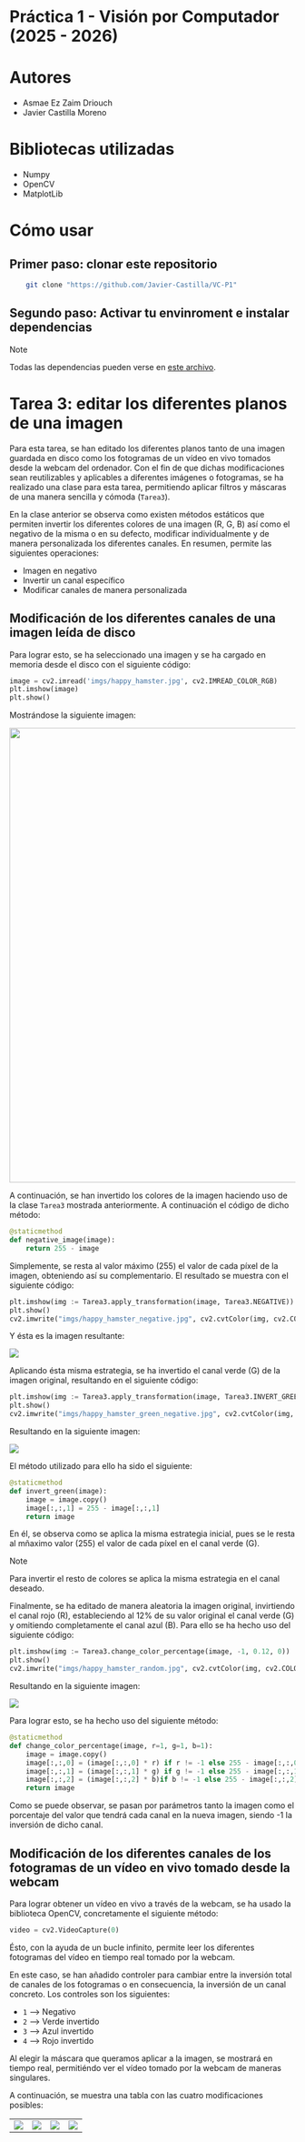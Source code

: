 # Práctica 1 - Visión por Computador (2025 - 2026)
# Autores
- Asmae Ez Zaim Driouch
- Javier Castilla Moreno
# Bibliotecas utilizadas
- Numpy
- OpenCV
- MatplotLib
# Cómo usar
## Primer paso: clonar este repositorio
```bash
    git clone "https://github.com/Javier-Castilla/VC-P1"
```
## Segundo paso: Activar tu envinroment e instalar dependencias
> [!NOTE]
> Todas las dependencias pueden verse en [este archivo]().
# Tarea 3: editar los diferentes planos de una imagen
Para esta tarea, se han editado los diferentes planos tanto de una imagen guardada en disco como los fotogramas de un vídeo en vivo tomados desde la webcam del ordenador.
Con el fin de que dichas modificaciones sean reutilizables y aplicables a diferentes imágenes o fotogramas, se ha realizado una clase para esta tarea, permitiendo aplicar filtros y máscaras de una manera sencilla y cómoda (`Tarea3`).

En la clase anterior se observa como existen métodos estáticos que permiten invertir los diferentes colores de una imagen (R, G, B) así como el negativo de la misma o en su defecto, modificar individualmente y de manera personalizada los diferentes canales. En resumen, permite las siguientes operaciones:
- Imagen en negativo
- Invertir un canal específico
- Modificar canales de manera personalizada
## Modificación de los diferentes canales de una imagen leída de disco
Para lograr esto, se ha seleccionado una imagen y se ha cargado en memoria desde el disco con el siguiente código:

```python
image = cv2.imread('imgs/happy_hamster.jpg', cv2.IMREAD_COLOR_RGB)
plt.imshow(image)
plt.show()
```

Mostrándose la siguiente imagen:

<img src="imgs/happy_hamster.jpg" width=800 height=800>

A continuación, se han invertido los colores de la imagen haciendo uso de la clase `Tarea3` mostrada anteriormente. A continuación el código de dicho método:

```python
@staticmethod
def negative_image(image):
    return 255 - image
```

Simplemente, se resta al valor máximo (255) el valor de cada píxel de la imagen, obteniendo así su complementario. El resultado se muestra con el siguiente código:

```python
plt.imshow(img := Tarea3.apply_transformation(image, Tarea3.NEGATIVE))
plt.show()
cv2.imwrite("imgs/happy_hamster_negative.jpg", cv2.cvtColor(img, cv2.COLOR_RGB2BGR))
```

Y ésta es la imagen resultante:

<img src="imgs/happy_hamster_negative.jpg">

Aplicando ésta misma estrategia, se ha invertido el canal verde (G) de la imagen original, resultando en el siguiente código:

```python
plt.imshow(img := Tarea3.apply_transformation(image, Tarea3.INVERT_GREEN))
plt.show()
cv2.imwrite("imgs/happy_hamster_green_negative.jpg", cv2.cvtColor(img, cv2.COLOR_RGB2BGR))
```

Resultando en la siguiente imagen:

<img src="imgs/happy_hamster_green_negative.jpg">

El método utilizado para ello ha sido el siguiente:

```python
@staticmethod
def invert_green(image):
    image = image.copy()
    image[:,:,1] = 255 - image[:,:,1]
    return image
```

En él, se observa como se aplica la misma estrategia inicial, pues se le resta al mñaximo valor (255) el valor de cada píxel en el canal verde (G).

> [!NOTE]
> Para invertir el resto de colores se aplica la misma estrategia en el canal deseado.

Finalmente, se ha editado de manera aleatoria la imagen original, invirtiendo el canal rojo (R), estableciendo al 12% de su valor original el canal verde (G) y omitiendo completamente el canal azul (B). Para ello se ha hecho uso del siguiente código:

```python
plt.imshow(img := Tarea3.change_color_percentage(image, -1, 0.12, 0))
plt.show()
cv2.imwrite("imgs/happy_hamster_random.jpg", cv2.cvtColor(img, cv2.COLOR_RGB2BGR))
```

Resultando en la siguiente imagen:

<img src="imgs/happy_hamster_random.jpg">

Para lograr esto, se ha hecho uso del siguiente método:

```python
@staticmethod
def change_color_percentage(image, r=1, g=1, b=1):
    image = image.copy()
    image[:,:,0] = (image[:,:,0] * r) if r != -1 else 255 - image[:,:,0]
    image[:,:,1] = (image[:,:,1] * g) if g != -1 else 255 - image[:,:,1]
    image[:,:,2] = (image[:,:,2] * b)if b != -1 else 255 - image[:,:,2]
    return image
```

Como se puede observar, se pasan por parámetros tanto la imagen como el porcentaje del valor que tendrá cada canal en la nueva imagen, siendo -1 la inversión de dicho canal.

## Modificación de los diferentes canales de los fotogramas de un vídeo en vivo tomado desde la webcam
Para lograr obtener un vídeo en vivo a través de la webcam, se ha usado la biblioteca OpenCV, concretamente el siguiente método:

```python
video = cv2.VideoCapture(0)
```

Ésto, con la ayuda de un bucle infinito, permite leer los diferentes fotogramas del vídeo en tiempo real tomado por la webcam.

En este caso, se han añadido controler para cambiar entre la inversión total de canales de los fotogramas o en consecuencia, la inversión de un canal concreto. Los controles son los siguientes:
- `1` --> Negativo
- `2` --> Verde invertido
- `3` --> Azul invertido
- `4` --> Rojo invertido

Al elegir la máscara que queramos aplicar a la imagen, se mostrará en tiempo real, permitiéndo ver el vídeo tomado por la webcam de maneras singulares.

A continuación, se muestra una tabla con las cuatro modificaciones posibles:

<table align"center>
    <td width="25%">
        <img src="imgs/video_negative.jpg">
    </td>
    <td width="25%">
        <img src="imgs/video_red_negative.jpg">
    </td>
    <td width="25%">
        <img src="imgs/video_green_negative.jpg">
    </td>
    <td width="25%">
        <img src="imgs/video_blue_negative.jpg">
    </td>
</table>